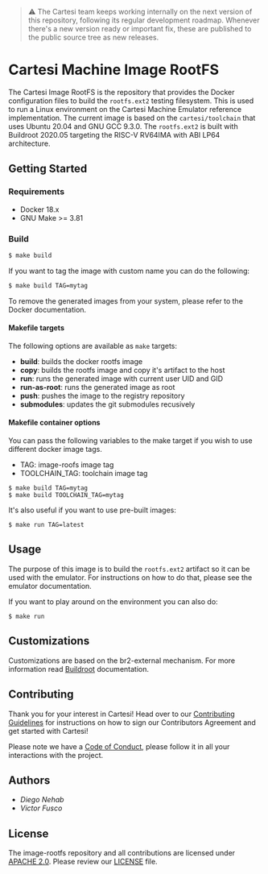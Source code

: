 > :warning: The Cartesi team keeps working internally on the next version of this repository, following its regular development roadmap. Whenever there's a new version ready or important fix, these are published to the public source tree as new releases.

# Cartesi Machine Image RootFS 

The Cartesi Image RootFS is the repository that provides the Docker configuration files to build the `rootfs.ext2` testing filesystem. This is used to run a Linux environment on the Cartesi Machine Emulator reference implementation. The current image is based on the `cartesi/toolchain` that uses Ubuntu 20.04 and GNU GCC 9.3.0. The `rootfs.ext2` is built with Buildroot 2020.05 targeting the RISC-V RV64IMA with ABI LP64 architecture.

## Getting Started

### Requirements

- Docker 18.x
- GNU Make >= 3.81

### Build

```bash
$ make build
```

If you want to tag the image with custom name you can do the following:

```bash
$ make build TAG=mytag
```

To remove the generated images from your system, please refer to the Docker documentation.

#### Makefile targets

The following options are available as `make` targets:

- **build**: builds the docker rootfs image
- **copy**: builds the rootfs image and copy it's artifact to the host 
- **run**: runs the generated image with current user UID and GID
- **run-as-root**: runs the generated image as root
- **push**: pushes the image to the registry repository
- **submodules**: updates the git submodules recusively 

#### Makefile container options

You can pass the following variables to the make target if you wish to use different docker image tags.

- TAG: image-roofs image tag
- TOOLCHAIN\_TAG: toolchain image tag

```
$ make build TAG=mytag
$ make build TOOLCHAIN_TAG=mytag
```

It's also useful if you want to use pre-built images:

```
$ make run TAG=latest
```

## Usage

The purpose of this image is to build the `rootfs.ext2` artifact so it can be used with the emulator. For instructions on how to do that, please see the emulator documentation.

If you want to play around on the environment you can also do:

```
$ make run
```

## Customizations

Customizations are based on the br2-external mechanism. For more information read [Buildroot](https://buildroot.org/downloads/manual/manual.html#outside-br-custom) documentation.

## Contributing

Thank you for your interest in Cartesi! Head over to our [Contributing Guidelines](CONTRIBUTING.md) for instructions on how to sign our Contributors Agreement and get started with
Cartesi!

Please note we have a [Code of Conduct](CODE_OF_CONDUCT.md), please follow it in all your interactions with the project.

## Authors

* *Diego Nehab*
* *Victor Fusco*

## License

The image-rootfs repository and all contributions are licensed under
[APACHE 2.0](https://www.apache.org/licenses/LICENSE-2.0). Please review our [LICENSE](LICENSE) file.

